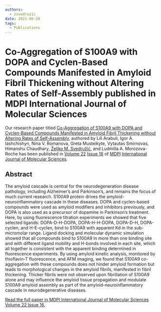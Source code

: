 ```yaml
---
authors:
  - zsvedruzic
date: 2021-06-28
tags:
  - Publications
---
```


# Co-Aggregation of S100A9 with DOPA and Cyclen-Based Compounds Manifested in Amyloid Fibril Thickening without Altering Rates of Self-Assembly published in MDPI International Journal of Molecular Sciences

Our research paper titled [Co-Aggregation of S100A9 with DOPA and Cyclen-Based Compounds Manifested in Amyloid Fibril Thickening without Altering Rates of Self-Assembly](https://www.mdpi.com/1422-0067/22/16/8556), authored by Lili Arabuli, Igor A. Iashchishyn, Nina V. Romanova, Greta Musteikyte, Vytautas Smirnovas, Himanshu Chaudhary, [Željko M. Svedružić](../../principal-investigator.md), and Ludmilla A. Morozova-Roche has been published in [Volume 22](https://www.mdpi.com/1422-0067/22) [Issue 16](https://www.mdpi.com/1422-0067/22/16) of [MDPI](https://www.mdpi.com/) [International Journal of Molecular Sciences](https://www.mdpi.com/journal/ijms).

<!-- more -->

## Abstract

The amyloid cascade is central for the neurodegeneration disease pathology, including Alzheimer’s and Parkinson’s, and remains the focus of much current research. S100A9 protein drives the amyloid-neuroinflammatory cascade in these diseases. DOPA and cyclen-based compounds were used as amyloid modifiers and inhibitors previously, and DOPA is also used as a precursor of dopamine in Parkinson’s treatment. Here, by using fluorescence titration experiments we showed that five selected ligands: DOPA-D-H-DOPA, DOPA-H-H-DOPA, DOPA-D-H, DOPA-cyclen, and H-E-cyclen, bind to S100A9 with apparent Kd in the sub-micromolar range. Ligand docking and molecular dynamic simulation showed that all compounds bind to S100A9 in more than one binding site and with different ligand mobility and H-bonds involved in each site, which all together is consistent with the apparent binding determined in fluorescence experiments. By using amyloid kinetic analysis, monitored by thioflavin-T fluorescence, and AFM imaging, we found that S100A9 co-aggregation with these compounds does not hinder amyloid formation but leads to morphological changes in the amyloid fibrils, manifested in fibril thickening. Thicker fibrils were not observed upon fibrillation of S100A9 alone and may influence the amyloid tissue propagation and modulate S100A9 amyloid assembly as part of the amyloid-neuroinflammatory cascade in neurodegenerative diseases.

[Read the full paper in MDPI International Journal of Molecular Sciences Volume 22 Issue 16.](https://www.mdpi.com/1422-0067/22/16/8556)
